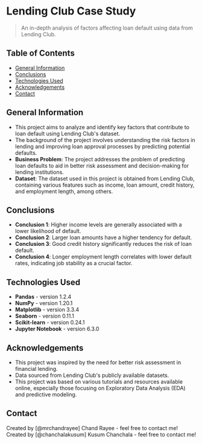 # Lending Club Case Study

> An in-depth analysis of factors affecting loan default using data from Lending Club.

## Table of Contents
* [General Information](#general-information)
* [Conclusions](#conclusions)
* [Technologies Used](#technologies-used)
* [Acknowledgements](#acknowledgements)
* [Contact](#contact)

## General Information
- This project aims to analyze and identify key factors that contribute to loan default using Lending Club's dataset.
- The background of the project involves understanding the risk factors in lending and improving loan approval processes by predicting potential defaults.
- **Business Problem**: The project addresses the problem of predicting loan defaults to aid in better risk assessment and decision-making for lending institutions.
- **Dataset**: The dataset used in this project is obtained from Lending Club, containing various features such as income, loan amount, credit history, and employment length, among others.

## Conclusions
- **Conclusion 1**: Higher income levels are generally associated with a lower likelihood of default.
- **Conclusion 2**: Larger loan amounts have a higher tendency for default.
- **Conclusion 3**: Good credit history significantly reduces the risk of loan default.
- **Conclusion 4**: Longer employment length correlates with lower default rates, indicating job stability as a crucial factor.

## Technologies Used
- **Pandas** - version 1.2.4
- **NumPy** - version 1.20.1
- **Matplotlib** - version 3.3.4
- **Seaborn** - version 0.11.1
- **Scikit-learn** - version 0.24.1
- **Jupyter Notebook** - version 6.3.0

## Acknowledgements
- This project was inspired by the need for better risk assessment in financial lending.
- Data sourced from Lending Club's publicly available datasets.
- This project was based on various tutorials and resources available online, especially those focusing on Exploratory Data Analysis (EDA) and predictive modeling.

## Contact
Created by [@mrchandrayee] Chand Rayee - feel free to contact me!
Created by [@chanchalakusum] Kusum Chanchala - feel free to contact me!

<!-- Optional -->
<!-- ## License -->
<!-- This project is open source and available under the [... License](). -->
